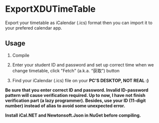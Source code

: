 # ExportXDUTimeTable
Export your timetable as iCalendar (.ics) format then you can import it to your prefered calendar app.

## Usage
1. Compile

2. Enter your student ID and password and set up correct time when we change timetable, click "Fetch" (a.k.a. “获取”) button

3. Find your iCalendar (.ics) file on your **PC'S DESKTOP, NOT REAL :)**

**Be sure that you enter correct ID and password. Invalid ID-password pattern will cause verification required. Up to now, I have not finish verification part (a lazy programmer). Besides, use your ID (11-digit number) instead of alias to avoid some unexpected error.**

**Install iCal.NET and Newtonsoft.Json in NuGet before compiling.**
